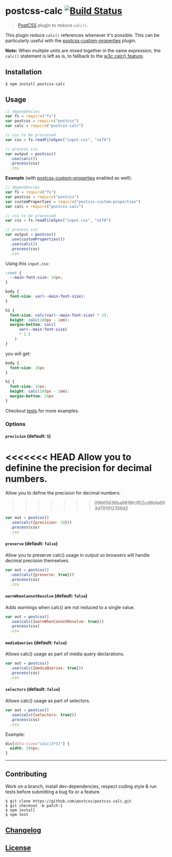 # postcss-calc [![Build Status](https://travis-ci.org/postcss/postcss-calc.png)](https://travis-ci.org/postcss/postcss-calc)

> [PostCSS](https://github.com/postcss/postcss) plugin to reduce `calc()`.

This plugin reduce `calc()` references whenever it's possible.
This can be particularly useful with the [postcss-custom-properties](https://github.com/postcss/postcss-custom-properties) plugin.

**Note:** When multiple units are mixed together in the same expression, the `calc()` statement is left as is, to fallback to the [w3c calc() feature](http://www.w3.org/TR/css3-values/#calc).

## Installation

```console
$ npm install postcss-calc
```

## Usage

```js
// dependencies
var fs = require("fs")
var postcss = require("postcss")
var calc = require("postcss-calc")

// css to be processed
var css = fs.readFileSync("input.css", "utf8")

// process css
var output = postcss()
  .use(calc())
  .process(css)
  .css
```

**Example** (with [postcss-custom-properties](https://github.com/postcss/postcss-custom-properties) enabled as well):

```js
// dependencies
var fs = require("fs")
var postcss = require("postcss")
var customProperties = require("postcss-custom-properties")
var calc = require("postcss-calc")

// css to be processed
var css = fs.readFileSync("input.css", "utf8")

// process css
var output = postcss()
  .use(customProperties())
  .use(calc())
  .process(css)
  .css
```

Using this `input.css`:

```css
:root {
  --main-font-size: 16px;
}

body {
  font-size: var(--main-font-size);
}

h1 {
  font-size: calc(var(--main-font-size) * 2);
  height: calc(100px - 2em);
  margin-bottom: calc(
      var(--main-font-size)
      * 1.5
    )
}
```

you will get:

```css
body {
  font-size: 16px
}

h1 {
  font-size: 32px;
  height: calc(100px - 2em);
  margin-bottom: 24px
}
```

Checkout [tests](test) for more examples.

### Options

#### `precision` (default: `5`)

<<<<<<< HEAD
Allow you to definine the precision for decimal numbers.
=======
Allow you to define the precision for decimal numbers.
>>>>>>> 09665636ba9818fc952cd8bfe693d791912356d2

```js
var out = postcss()
  .use(calc({precision: 10}))
  .process(css)
  .css
```

#### `preserve` (default: `false`)

Allow you to preserve calc() usage in output so browsers will handle decimal precision themselves.

```js
var out = postcss()
  .use(calc({preserve: true}))
  .process(css)
  .css
```

#### `warnWhenCannotResolve` (default: `false`)

Adds warnings when calc() are not reduced to a single value.

```js
var out = postcss()
  .use(calc({warnWhenCannotResolve: true}))
  .process(css)
  .css
```

#### `mediaQueries` (default: `false`)

Allows calc() usage as part of media query declarations.

```js
var out = postcss()
  .use(calc({mediaQueries: true}))
  .process(css)
  .css
```

#### `selectors` (default: `false`)

Allows calc() usage as part of selectors.

```js
var out = postcss()
  .use(calc({selectors: true}))
  .process(css)
  .css
```

Example:

```css
div[data-size="calc(3*3)"] {
  width: 100px;
}
```

---

## Contributing

Work on a branch, install dev-dependencies, respect coding style & run tests before submitting a bug fix or a feature.

```console
$ git clone https://github.com/postcss/postcss-calc.git
$ git checkout -b patch-1
$ npm install
$ npm test
```

## [Changelog](CHANGELOG.md)

## [License](LICENSE)
